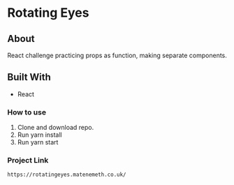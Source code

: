 # Rotating Eyes 

## About
React challenge practicing props as function, making separate components.

## Built With
* React  

### How to use 
1. Clone and download repo.
2. Run yarn install
3. Run yarn start

### Project Link

`https://rotatingeyes.matenemeth.co.uk/`
